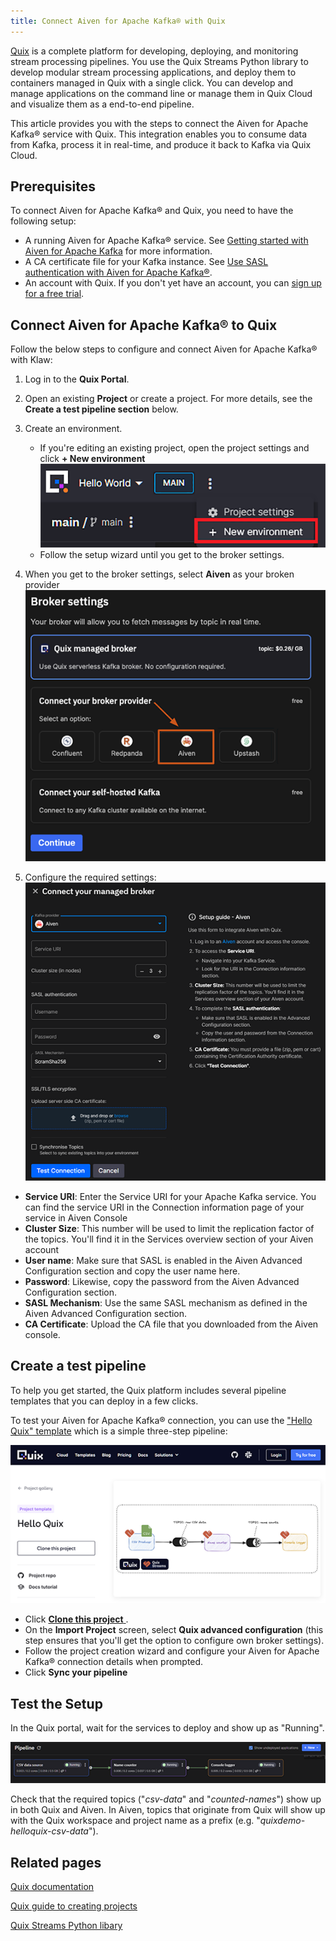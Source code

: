 ```yaml
---
title: Connect Aiven for Apache Kafka® with Quix
---
```


[Quix](https://quix.io?utm_source=aiven) is a complete platform for developing, deploying, and monitoring stream processing pipelines. You use the Quix Streams Python library to develop modular stream processing applications, and deploy them to containers managed in Quix with a single click. You can develop and manage applications on the command line or manage them in Quix Cloud and visualize them as a end-to-end pipeline.

This article provides you with the steps to connect the Aiven for Apache
Kafka® service with Quix. This integration enables you to consume data from Kafka, process it in real-time, and produce it back to Kafka via Quix Cloud.

## Prerequisites

To connect Aiven for Apache Kafka® and Quix, you need to have the
following setup:

-   A running Aiven for Apache Kafka® service. See
    [Getting started with Aiven for Apache Kafka](/docs/products/kafka/get-started) for more information.
-   A CA certificate file for your Kafka instance. See [Use SASL authentication with Aiven for Apache Kafka®](kafka-sasl-auth.md).
-   An account with Quix. If you don't yet have an account, you can [sign up for a free trial](https://portal.platform.quix.io/self-sign-up).

## Connect Aiven for Apache Kafka® to Quix

Follow the below steps to configure and connect Aiven for Apache Kafka®
with Klaw:

1. Log in to the **Quix Portal**.

2. Open an existing **Project** or create a project. For more details, see the **Create a test pipeline section** below.

3. Create an environment.
   * If you're editing an existing project, open the project settings and click **+ New environment**
   ![Create environment](./img/1_quix_new_env_menu.png)
   * Follow the setup wizard until you get to the broker settings.
3.  When you get to the broker settings, select **Aiven** as your broken provider
![quix aiven broker option](./img/2_quix-aiven-broker-option.png)
4.  Configure the required settings:<br/>![quix aiven broker settings](./img/3_quix-aiven-broker-settings.png)
* **Service URI**: Enter the Service URI for your Apache Kafka service. You can find the service URI in the Connection information page of your service in Aiven Console
* **Cluster Size**: This number will be used to limit the replication factor of the topics. You'll find it in the Services overview section of your Aiven account
* **User name**: Make sure that SASL is enabled in the Aiven Advanced Configuration section and copy the user name here.
* **Password**: Likewise, copy the password from the  Aiven Advanced Configuration section.
* **SASL Mechanism**: Use the same SASL mechanism as defined in the Aiven Advanced Configuration section.
* **CA Certificate**: Upload the CA file that you downloaded from the Aiven console.



## Create a test pipeline

To help you get started, the Quix platform includes several pipeline templates that you can deploy in a few clicks.

To test your Aiven for Apache Kafka® connection, you can use the ["Hello Quix" template](https://quix.io/templates/hello-quix) which is a simple three-step pipeline:

![helloquix-template](./img/4_helloquix-template.png)

* Click [**Clone this project** ](https://portal.platform.quix.io/signup?projectName=Hello%20Quix&httpsUrl=https://github.com/quixio/template-hello-quix&branchName=tutorial).
* On the **Import Project** screen, select **Quix advanced configuration**  (this step ensures that you'll get the option to configure own broker settings).
* Follow the project creation wizard and configure your Aiven for Apache Kafka® connection details when prompted.
* Click **Sync your pipeline**


## Test the Setup

In the Quix portal, wait for the services to deploy and show up as "Running".

![helloquix-pipeline](./img/5_helloquix-pipeline.png)

Check that the required topics ("_csv-data_" and "_counted-names_") show up in both Quix and Aiven. In Aiven, topics that originate from Quix will show up with the Quix workspace and project name as a prefix (e.g. "_quixdemo-helloquix-csv-data_").


## Related pages

[Quix documentation](https://quix.io/docs/get-started/welcome.html)

[Quix guide to creating projects](https://quix.io/blog/how-to-create-a-project-from-a-template#cloning-a-project-template-into-github)

[Quix Streams Python libary](https://github.com/quixio/quix-streams)
